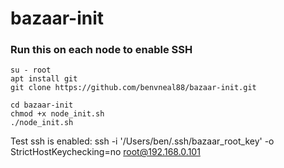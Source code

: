 # bazaar-init

### Run this on each node to enable SSH

    su - root
    apt install git
    git clone https://github.com/benvneal88/bazaar-init.git

    cd bazaar-init
    chmod +x node_init.sh
    ./node_init.sh



Test ssh is enabled:
    ssh -i '/Users/ben/.ssh/bazaar_root_key' -o StrictHostKeychecking=no root@192.168.0.101